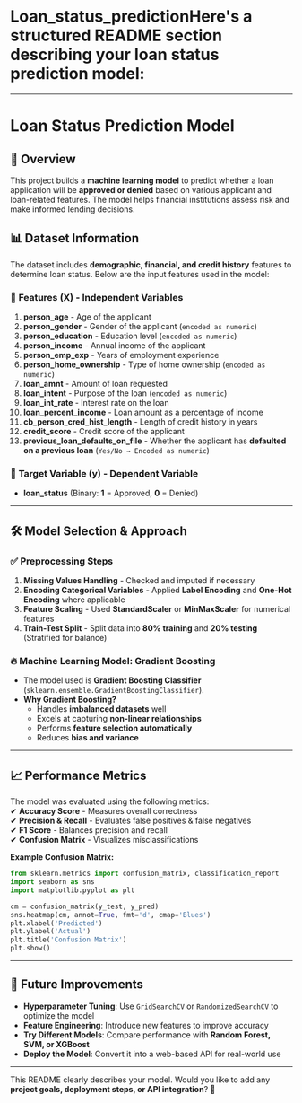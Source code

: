 # Loan_status_predictionHere's a structured **README** section describing your loan status prediction model:  

---

# **Loan Status Prediction Model**  

## 📌 **Overview**  
This project builds a **machine learning model** to predict whether a loan application will be **approved or denied** based on various applicant and loan-related features. The model helps financial institutions assess risk and make informed lending decisions.  

## 📊 **Dataset Information**  
The dataset includes **demographic, financial, and credit history** features to determine loan status. Below are the input features used in the model:  

### 🔹 **Features (X) - Independent Variables**  
1. **person_age** - Age of the applicant  
2. **person_gender** - Gender of the applicant (`encoded as numeric`)  
3. **person_education** - Education level (`encoded as numeric`)  
4. **person_income** - Annual income of the applicant  
5. **person_emp_exp** - Years of employment experience  
6. **person_home_ownership** - Type of home ownership (`encoded as numeric`)  
7. **loan_amnt** - Amount of loan requested  
8. **loan_intent** - Purpose of the loan (`encoded as numeric`)  
9. **loan_int_rate** - Interest rate on the loan  
10. **loan_percent_income** - Loan amount as a percentage of income  
11. **cb_person_cred_hist_length** - Length of credit history in years  
12. **credit_score** - Credit score of the applicant  
13. **previous_loan_defaults_on_file** - Whether the applicant has **defaulted on a previous loan** (`Yes/No → Encoded as numeric`)  

### 🔹 **Target Variable (y) - Dependent Variable**  
- **loan_status** (Binary: **1** = Approved, **0** = Denied)  

---

## 🛠 **Model Selection & Approach**  
### ✅ **Preprocessing Steps**
1. **Missing Values Handling** - Checked and imputed if necessary  
2. **Encoding Categorical Variables** - Applied **Label Encoding** and **One-Hot Encoding** where applicable  
3. **Feature Scaling** - Used **StandardScaler** or **MinMaxScaler** for numerical features  
4. **Train-Test Split** - Split data into **80% training** and **20% testing** (Stratified for balance)  

### 🔥 **Machine Learning Model: Gradient Boosting**
- The model used is **Gradient Boosting Classifier** (`sklearn.ensemble.GradientBoostingClassifier`).  
- **Why Gradient Boosting?**  
  - Handles **imbalanced datasets** well  
  - Excels at capturing **non-linear relationships**  
  - Performs **feature selection automatically**  
  - Reduces **bias and variance**  

---

## 📈 **Performance Metrics**  
The model was evaluated using the following metrics:  
✔ **Accuracy Score** - Measures overall correctness  
✔ **Precision & Recall** - Evaluates false positives & false negatives  
✔ **F1 Score** - Balances precision and recall  
✔ **Confusion Matrix** - Visualizes misclassifications  

**Example Confusion Matrix:**  
```python
from sklearn.metrics import confusion_matrix, classification_report
import seaborn as sns
import matplotlib.pyplot as plt

cm = confusion_matrix(y_test, y_pred)
sns.heatmap(cm, annot=True, fmt='d', cmap='Blues')
plt.xlabel('Predicted')
plt.ylabel('Actual')
plt.title('Confusion Matrix')
plt.show()
```

---

## 🚀 **Future Improvements**  
- **Hyperparameter Tuning**: Use `GridSearchCV` or `RandomizedSearchCV` to optimize the model  
- **Feature Engineering**: Introduce new features to improve accuracy  
- **Try Different Models**: Compare performance with **Random Forest, SVM, or XGBoost**  
- **Deploy the Model**: Convert it into a web-based API for real-world use  

---

This README clearly describes your model. Would you like to add any **project goals, deployment steps, or API integration**? 🚀
